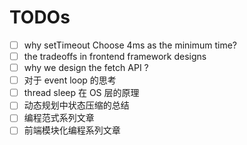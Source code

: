 # TODOs
- [ ] why setTimeout Choose 4ms as the minimum time?
- [ ] the tradeoffs in frontend framework designs
- [ ] why we design the fetch API ? 
- [ ] 对于 event loop 的思考
- [ ] thread sleep 在 OS 层的原理
- [ ] 动态规划中状态压缩的总结
- [ ] 编程范式系列文章
- [ ] 前端模块化编程系列文章